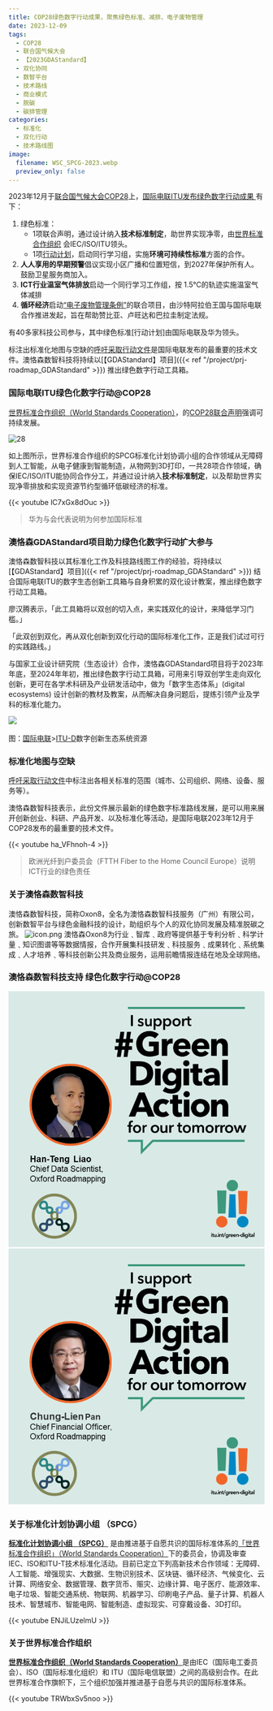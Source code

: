 ```yaml
---
title: COP28绿色数字行动成果，聚焦绿色标准、减排、电子废物管理
date: 2023-12-09
tags:
  - COP28
  - 联合国气候大会
  - 【2023GDAStandard】
  - 双化协同
  - 数智平台
  - 技术路线
  - 商业模式
  - 脱碳
  - 碳排管理
categories:
  - 标准化
  - 双化行动
  - 技术路线图
image:
  filename: WSC_SPCG-2023.webp
  preview_only: false
---
```


2023年12月于[联合国气候大会COP28](https://www.mee.gov.cn/xxgk/hjyw/202311/t20231101_1044710.shtml)上，[国际电联ITU发布绿色数字行动成果 ](https://www.itu.int/initiatives/green-digital-action-atcop28/about/outcomes/)有下：

1. 绿色标准：
	* 1项联合声明，通过设计纳入**技术标准制定**，助世界实现净零，由[世界标准合作组织](https://www.worldstandardscooperation.org/) 会IEC/ISO/ITU领头。
	* 1项[行动计划](http://www.itu.int/initiatives/green-digital-action-atcop28/wp-content/uploads/sites/4/2023/12/Call-to-Action-Pillar4-Green-standards.pdf)，启动同行学习组，实施**环境可持续性标准**方面的合作。
2. **人人享用的早期预警**倡议实现小区广播和位置短信，到2027年保护所有人。鼓励卫星服务商加入。
3. **ICT行业温室气体排放**启动一个同行学习工作组，按 1.5°C的轨迹实施温室气体减排
4. **循环经济**启动[“电子废物管理条例”](https://www.itu.int/hub/2023/12/how-to-reduce-e-waste-and-build-circular-economies/)的联合项目，由沙特阿拉伯王国与国际电联合作推进发起，旨在帮助赞比亚、卢旺达和巴拉圭制定法规。

有40多家科技公司参与，其中绿色标准[行动计划]由国际电联及华为领头。

标注出标准化地图与空缺的[呼吁采取行动文件](https://www.itu.int/initiatives/green-digital-action-atcop28/wp-content/uploads/sites/4/2023/12/Call-to-Action-Pillar4-Green-standards.pdf)是国际电联发布的最重要的技术文件。澳恪森数智科技将持续以[【GDAStandard】项目]({{< ref "/project/prj-roadmap_GDAStandard" >}})
推出绿色数字行动工具箱。

<!--more-->

### 国际电联ITU绿色化数字行动@COP28 

[世界标准合作组织（World Standards Cooperation）](https://www.worldstandardscooperation.org/)，的[COP28联合声明](https://www.worldstandardscooperation.org/wp-content/uploads/2023/11/WSC_Statement_Standards-Digital_8_Nov_2023.pdf)强调可持续发展。

![28](WSC_SPCG-2023.webp)

如上图所示，世界标准合作组织的SPCG标准化计划协调小组的合作领域从无障碍到人工智能，从电子健康到智能制造，从物网到3D打印，一共28项合作领域，确保IEC/ISO/ITU能协同合作分工，并通过设计纳入**技术标准制定**，以及帮助世界实现净零排放和实现资源节约型循环低碳经济的标准。

{{< youtube lC7xGx8dOuc >}}

> 华为与会代表说明为何参加国际标准

### 澳恪森GDAStandard项目助力绿色化数字行动扩大参与

澳恪森数智科技以其标准化工作及科技路线图工作的经验，将持续以[【GDAStandard】项目]({{< ref "/project/prj-roadmap_GDAStandard" >}})
结合国际电联ITU的数字生态创新工具箱与自身积累的双化设计教案，推出绿色数字行动工具箱。

廖汉腾表示，「此工具箱将以双创的切入点，来实践双化的设计，来降低学习门槛。」

「此双创到双化，再从双化创新到双化行动的国际标准化工作，正是我们试过可行的实践路线。」

与国家工业设计研究院（生态设计）合作，澳恪森GDAStandard项目将于2023年年底，至2024年年初，推出绿色数字行动工具箱，可用来引导双创学生走向双化创新，更可在各学术科研及产业研发活动中，做为「数字生态体系」(digital ecosystems) 设计创新的教材及教案，从而解决自身问题后，提练引领产业及学科的标准化能力。


![](ITU-D-Digital_Inno_Ecosystem.zh.png)

图：[国际电联](https://www.itu.int/Pages/VariationRoot.aspx "ITU")>[ITU-D](https://www.itu.int/en/ITU-D/Pages/default.aspx "The site of the Telecommunication Development Sector of the International Telecommunication Union")数字创新生态系统资源

### 标准化地图与空缺

[呼吁采取行动文件](https://www.itu.int/initiatives/green-digital-action-atcop28/wp-content/uploads/sites/4/2023/12/Call-to-Action-Pillar4-Green-standards.pdf)中标注出各相关标准的范围（城市、公司组织、网络、设备、服务等）。

澳恪森数智科技表示，此份文件展示最新的绿色数字标准路线发展，是可以用来展开创新创业、科研、产品开发、以及标准化等活动，是国际电联2023年12月于COP28发布的最重要的技术文件。

{{< youtube ha_VFhnoh-4 >}}

> 欧洲光纤到户委员会（FTTH Fiber to the Home Council Europe）说明ICT行业的绿色责任

### 关于澳恪森数智科技
澳恪森数智科技，简称Oxon8，全名为澳恪森数智科技服务（广州）有限公司，创新数智平台与绿色金融科技的设计，助组织与个人的双化协同发展及精准脱碳之旅。
![icon.png](icon.png)
澳恪森Oxon8为行业﹑智库﹑政府等提供基于专利分析﹑科学计量﹑知识图谱等等数据情报，合作开展集科技研发﹑科技服务﹑成果转化﹑系统集成﹑人才培养﹑等科技创新公共及商业服务，运用前瞻情报连结在地及全球网络。

### 澳恪森数智科技支持 绿色化数字行动@COP28

![HTL-GreenDigitalAction.png](HTL-GreenDigitalAction.png)
![CLP-GreenDigitalAction.png](CLP-GreenDigitalAction.png)

### 关于标准化计划协调小组 （SPCG）

**[标准化计划协调小组 （SPCG）](https://www.worldstandardscooperation.org/what-we-do/spcg/)** 是由推进基于自愿共识的国际标准体系的[「世界标准合作组织」（World Standards Cooperation）](https://www.worldstandardscooperation.org/)下的委员会，协调及审查IEC、ISO和ITU-T技术标准化活动。目前已定立下列高新技术合作领域：无障碍、人工智能、增强现实、大数据、生物识别技术、区块链、循环经济、气候变化、云计算、网络安全、数据管理、数字货币、赈灾、边缘计算、电子医疗、能源效率、电子垃圾、智能交通系统、物联网、机器学习、印刷电子产品、量子计算、机器人技术、智慧城市、智能电网、智能制造、虚拟现实、可穿戴设备、3D打印。

{{< youtube ENJiLUzelmU >}}

### 关于世界标准合作组织

[**世界标准合作组织（World Standards Cooperation）**](https://www.worldstandardscooperation.org/)是由IEC（国际电工委员会）、ISO（国际标准化组织）和 ITU（国际电信联盟）之间的高级别合作。在此世界标准合作旗帜下，三个组织加强并推进基于自愿与共识的国际标准体系。


{{< youtube TRWbxSv5noo >}}